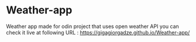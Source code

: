 # Weather-app
Weather app made for odin project that uses open weather API 
you can check it live at following URL : https://gigagiorgadze.github.io/Weather-app/
